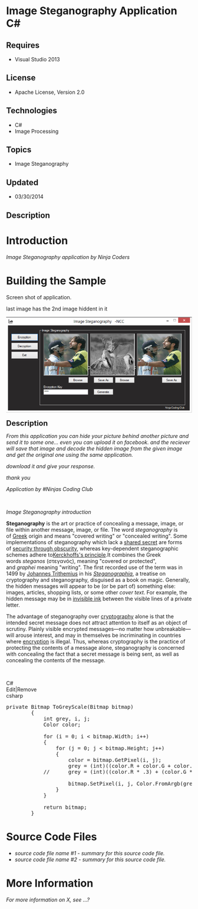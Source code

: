 # Image Steganography Application C#
## Requires
- Visual Studio 2013
## License
- Apache License, Version 2.0
## Technologies
- C#
- Image Processing
## Topics
- Image Steganography
## Updated
- 03/30/2014
## Description

<h1>Introduction</h1>
<p><em>Image Steganography application by Ninja Coders</em></p>
<h1><span>Building the Sample</span></h1>
<p><span>Screen shot of application.</span></p>
<p>last image has the 2nd image hiddent in it</p>
<p><img id="111413" src="111413-image%20steganography.png" alt=""></p>
<p><span style="font-size:20px; font-weight:bold">Description</span></p>
<p><em>From this application you can hide your picture behind another picture and send it to some one... even you can upload it on facebook. and the reciever will save that image and decode the hidden image from the given image and get the original one using
 the same application.</em></p>
<p><em>download it and give your response.</em></p>
<p><em>thank you</em></p>
<p><em>Application by #Ninjas Coding Club</em></p>
<p>&nbsp;</p>
<p><em>Image Steganography introduction</em></p>
<p><strong>Steganography</strong>&nbsp;is the art or practice of concealing a message, image, or file within another message, image, or file. The word&nbsp;<em>steganography</em>&nbsp;is of&nbsp;<a title="Ancient Greek" href="http://en.wikipedia.org/wiki/Ancient_Greek">Greek</a>&nbsp;origin
 and means &quot;covered writing&quot; or &quot;concealed writing&quot;. Some implementations of steganography which lack a&nbsp;<a title="Shared secret" href="http://en.wikipedia.org/wiki/Shared_secret">shared secret</a>&nbsp;are forms of&nbsp;<a title="Security through obscurity" href="http://en.wikipedia.org/wiki/Security_through_obscurity">security
 through obscurity</a>, whereas key-dependent steganographic schemes adhere to<a title="Kerckhoffs's principle" href="http://en.wikipedia.org/wiki/Kerckhoffs%27s_principle">Kerckhoffs's principle</a>.It combines the Greek words&nbsp;<em>steganos</em>&nbsp;(&sigma;&tau;&epsilon;&gamma;&alpha;&nu;ό&sigmaf;),
 meaning &quot;covered or protected&quot;, and&nbsp;<em>graphei</em>&nbsp;meaning &quot;writing&quot;. The first recorded use of the term was in 1499 by&nbsp;<a title="Johannes Trithemius" href="http://en.wikipedia.org/wiki/Johannes_Trithemius">Johannes Trithemius</a>&nbsp;in
 his&nbsp;<em><a title="Johannes Trithemius" href="http://en.wikipedia.org/wiki/Johannes_Trithemius#Steganographia">Steganographia</a></em>, a treatise on cryptography and steganography, disguised as a book on magic. Generally, the hidden messages will appear
 to be (or be part of) something else: images, articles, shopping lists, or some other&nbsp;<em>cover text</em>. For example, the hidden message may be in&nbsp;<a title="Invisible ink" href="http://en.wikipedia.org/wiki/Invisible_ink">invisible ink</a>&nbsp;between
 the visible lines of a private letter.</p>
<p>The advantage of steganography over&nbsp;<a title="Cryptography" href="http://en.wikipedia.org/wiki/Cryptography">cryptography</a>&nbsp;alone is that the intended secret message does not attract attention to itself as an object of scrutiny. Plainly visible
 encrypted messages&mdash;no matter how unbreakable&mdash;will arouse interest, and may in themselves be incriminating in countries where&nbsp;<a title="Encryption" href="http://en.wikipedia.org/wiki/Encryption">encryption</a>&nbsp;is illegal.&nbsp;Thus, whereas
 cryptography is the practice of protecting the contents of a message alone, steganography is concerned with concealing the fact that a secret message is being sent, as well as concealing the contents of the message.</p>
<p><em><br>
</em></p>
<div class="scriptcode">
<div class="pluginEditHolder" pluginCommand="mceScriptCode">
<div class="title"><span>C#</span></div>
<div class="pluginLinkHolder"><span class="pluginEditHolderLink">Edit</span>|<span class="pluginRemoveHolderLink">Remove</span></div>
<span class="hidden">csharp</span>

<div class="preview">
<pre class="csharp"><span class="cs__keyword">private</span>&nbsp;Bitmap&nbsp;ToGreyScale(Bitmap&nbsp;bitmap)&nbsp;
&nbsp;&nbsp;&nbsp;&nbsp;&nbsp;&nbsp;&nbsp;&nbsp;{&nbsp;
&nbsp;&nbsp;&nbsp;&nbsp;&nbsp;&nbsp;&nbsp;&nbsp;&nbsp;&nbsp;&nbsp;&nbsp;<span class="cs__keyword">int</span>&nbsp;grey,&nbsp;i,&nbsp;j;&nbsp;
&nbsp;&nbsp;&nbsp;&nbsp;&nbsp;&nbsp;&nbsp;&nbsp;&nbsp;&nbsp;&nbsp;&nbsp;Color&nbsp;color;&nbsp;
&nbsp;
&nbsp;&nbsp;&nbsp;&nbsp;&nbsp;&nbsp;&nbsp;&nbsp;&nbsp;&nbsp;&nbsp;&nbsp;<span class="cs__keyword">for</span>&nbsp;(i&nbsp;=&nbsp;<span class="cs__number">0</span>;&nbsp;i&nbsp;&lt;&nbsp;bitmap.Width;&nbsp;i&#43;&#43;)&nbsp;
&nbsp;&nbsp;&nbsp;&nbsp;&nbsp;&nbsp;&nbsp;&nbsp;&nbsp;&nbsp;&nbsp;&nbsp;{&nbsp;
&nbsp;&nbsp;&nbsp;&nbsp;&nbsp;&nbsp;&nbsp;&nbsp;&nbsp;&nbsp;&nbsp;&nbsp;&nbsp;&nbsp;&nbsp;&nbsp;<span class="cs__keyword">for</span>&nbsp;(j&nbsp;=&nbsp;<span class="cs__number">0</span>;&nbsp;j&nbsp;&lt;&nbsp;bitmap.Height;&nbsp;j&#43;&#43;)&nbsp;
&nbsp;&nbsp;&nbsp;&nbsp;&nbsp;&nbsp;&nbsp;&nbsp;&nbsp;&nbsp;&nbsp;&nbsp;&nbsp;&nbsp;&nbsp;&nbsp;{&nbsp;
&nbsp;&nbsp;&nbsp;&nbsp;&nbsp;&nbsp;&nbsp;&nbsp;&nbsp;&nbsp;&nbsp;&nbsp;&nbsp;&nbsp;&nbsp;&nbsp;&nbsp;&nbsp;&nbsp;&nbsp;color&nbsp;=&nbsp;bitmap.GetPixel(i,&nbsp;j);&nbsp;
&nbsp;&nbsp;&nbsp;&nbsp;&nbsp;&nbsp;&nbsp;&nbsp;&nbsp;&nbsp;&nbsp;&nbsp;&nbsp;&nbsp;&nbsp;&nbsp;&nbsp;&nbsp;&nbsp;&nbsp;grey&nbsp;=&nbsp;(<span class="cs__keyword">int</span>)((color.R&nbsp;&#43;&nbsp;color.G&nbsp;&#43;&nbsp;color.B)&nbsp;/&nbsp;<span class="cs__number">3</span>);&nbsp;
&nbsp;&nbsp;&nbsp;&nbsp;&nbsp;&nbsp;&nbsp;&nbsp;&nbsp;&nbsp;&nbsp;&nbsp;<span class="cs__com">//&nbsp;&nbsp;&nbsp;&nbsp;&nbsp;&nbsp;grey&nbsp;=&nbsp;(int)((color.R&nbsp;*&nbsp;.3)&nbsp;&#43;&nbsp;(color.G&nbsp;*&nbsp;.59)&nbsp;&#43;&nbsp;(color.B&nbsp;*&nbsp;.11));</span>&nbsp;
&nbsp;
&nbsp;&nbsp;&nbsp;&nbsp;&nbsp;&nbsp;&nbsp;&nbsp;&nbsp;&nbsp;&nbsp;&nbsp;&nbsp;&nbsp;&nbsp;&nbsp;&nbsp;&nbsp;&nbsp;&nbsp;bitmap.SetPixel(i,&nbsp;j,&nbsp;Color.FromArgb(grey,&nbsp;grey,&nbsp;grey));&nbsp;
&nbsp;&nbsp;&nbsp;&nbsp;&nbsp;&nbsp;&nbsp;&nbsp;&nbsp;&nbsp;&nbsp;&nbsp;&nbsp;&nbsp;&nbsp;&nbsp;}&nbsp;
&nbsp;&nbsp;&nbsp;&nbsp;&nbsp;&nbsp;&nbsp;&nbsp;&nbsp;&nbsp;&nbsp;&nbsp;}&nbsp;
&nbsp;
&nbsp;&nbsp;&nbsp;&nbsp;&nbsp;&nbsp;&nbsp;&nbsp;&nbsp;&nbsp;&nbsp;&nbsp;<span class="cs__keyword">return</span>&nbsp;bitmap;&nbsp;
&nbsp;&nbsp;&nbsp;&nbsp;&nbsp;&nbsp;&nbsp;&nbsp;}</pre>
</div>
</div>
</div>
<h1><span>Source Code Files</span></h1>
<ul>
<li><em>source code file name #1 - summary for this source code file.</em> </li><li><em><em>source code file name #2 - summary for this source code file.</em></em>
</li></ul>
<h1>More Information</h1>
<p><em>For more information on X, see ...?</em></p>
